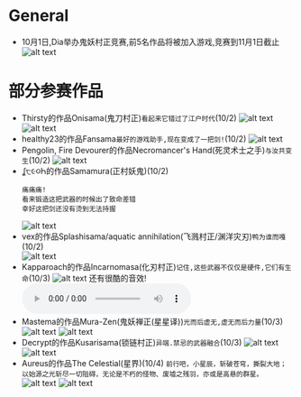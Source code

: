 # General
- 10月1日,Dia举办鬼妖村正竞赛,前5名作品将被加入游戏,竞赛到11月1日截止
  ![alt text](image_contestPost.png)

# 部分参赛作品
- Thirsty的作品Onisama(鬼刀村正)`看起来它错过了江户时代`(10/2)
  ![alt text](OnisamaPreview.gif)
  ![alt text](image_onisama.png)
- healthy23的作品Fansama`最好的游戏助手,现在变成了一把剑!`(10/2)
  ![alt text](image_fansama.png)
- Pengolin, Fire Devourer的作品Necromancer's Hand(死灵术士之手)`与汝共变生`(10/2)
  ![alt text](Murasama_Contest_Pengolin_showcase.gif)
- ʆ੮૯૦Һ的作品Samamura(正村妖鬼)(10/2)
  ```
  痛痛痛!
  看来锻造这把武器的时候出了致命差错
  幸好这把剑还没有烫到无法持握
  ```
  ![alt text](Samamura.gif)
- vex的作品Splashisama/aquatic annihilation(飞溅村正/渊洋灾刃)`鸭为谁而嘎`(10/2)  
  ![alt text](oceanic_annihilation.gif)
- Kapparoach的作品Incarnomasa(化刃村正)`记住,这些武器不仅仅是硬件,它们有生命`(10/3)
  ![alt text](image_incarnomasa.png)
  还有很酷的音效!<audio controls src="IncarnomasaSounds.wav"></audio>
- Mastema的作品Mura-Zen(鬼妖禅正(星星译))`光而后虚无,虚无而后力量`(10/3)
  ![alt text](Mastema-showcase-export.gif)
  ![alt text](Mastema-Murasama_Contestea.gif)
- Decrypt的作品Kusarisama(锁链村正)`异端.禁忌的武器融合`(10/3)
  ![alt text](Decrypt-Murasama_Contest_previw.gif)
  ![alt text](Decrypt-Murasama_swcs.gif)
- Aureus的作品The Celestial(星界)(10/4)
  `前行吧，小星辰，斩破苍穹，撕裂大地；以始源之光斩尽一切阻碍，无论是不朽的怪物、废墟之残羽，亦或是高悬的群星。`
  ![alt text](Aureus-Untitled8_20241004010456.webp)
  ![alt text](Aureus-ContestSword.gif)